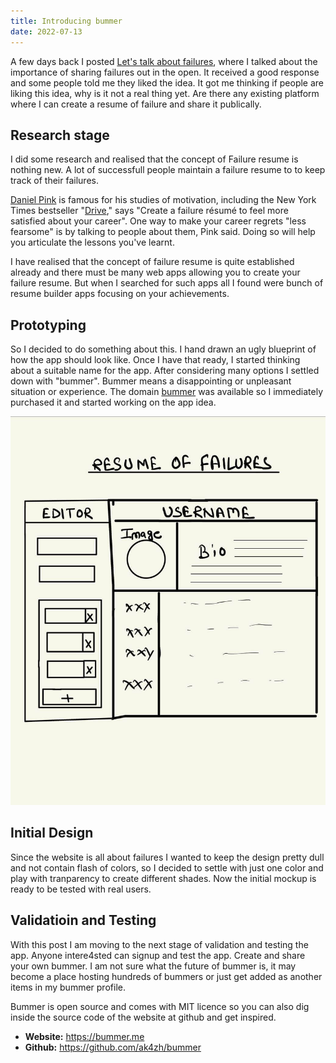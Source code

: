 ```yaml
---
title: Introducing bummer
date: 2022-07-13
---
```


A few days back I posted [Let's talk about failures](./lets-talk-about-failures), where I talked about the importance of sharing failures out in the open. It received a good response and some people told me they liked the idea. It got me thinking if people are liking this idea, why is it not a real thing yet. Are there any existing platform where I can create a resume of failure and share it publically.

## Research stage
I did some research and realised that the concept of Failure resume is nothing new. A lot of successfull people maintain a failure resume to to keep track of their failures.

[Daniel Pink](https://www.danpink.com/) is famous for his studies of motivation, including the New York Times bestseller "[Drive](https://www.amazon.com/Drive-Surprising-Truth-About-Motivates/dp/1594484805)," says "Create a failure résumé to feel more satisfied about your career". One way to make your career regrets "less fearsome" is by talking to people about them, Pink said. Doing so will help you articulate the lessons you've learnt.

I have realised that the concept of failure resume is quite established already and there must be many web apps allowing you to create your failure resume. But when I searched for such apps all I found were bunch of resume builder apps focusing on your achievements.

## Prototyping
So I decided to do something about this. I hand drawn an ugly blueprint of how the app should look like. Once I have that ready, I started thinking about a suitable name for the app. After considering many options I settled down with "bummer".  Bummer means a disappointing or unpleasant situation or experience. The domain [bummer](https://bummer.me) was available so I immediately purchased it and started working on the app idea.

![Bummer Blueprint](./bummer-blueprint.png)

## Initial Design
Since the website is all about failures I wanted to keep the design pretty dull and not contain flash of colors, so I decided to settle with just one color and play with tranparency to create different shades. Now the initial mockup is ready to be tested with real users.

## Validatioin and Testing
With this post I am moving to the next stage of validation and testing the app. Anyone intere4sted can signup and test the app. Create and share your own bummer. I am not sure what the future of bummer is, it may become a place hosting hundreds of bummers or just get added as another items in my bummer profile.

Bummer is open source and comes with MIT licence so you can also dig inside the source code of the website at github and get inspired.
- **Website:** https://bummer.me
- **Github:** https://github.com/ak4zh/bummer